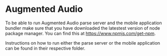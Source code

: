 # Augmented Audio

To be able to run Augmented Audio parse server and the mobile application bundler make sure that you have downloaded the latestest version of node package manager. You can find this at https://www.npmjs.com/get-npm.

Instructions on how to run either the parse server or the mobile application can be found in their respective folder.

